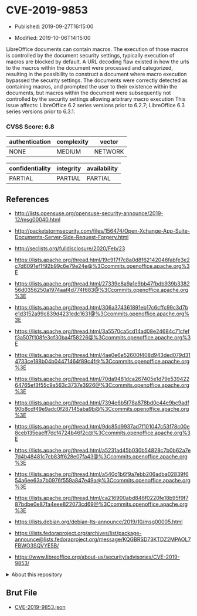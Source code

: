 # CVE-2019-9853

- Published: 2019-09-27T16:15:00

- Modified: 2019-10-06T14:15:00

LibreOffice documents can contain macros. The execution of those macros is controlled by the document security settings, typically execution of macros are blocked by default. A URL decoding flaw existed in how the urls to the macros within the document were processed and categorized, resulting in the possibility to construct a document where macro execution bypassed the security settings. The documents were correctly detected as containing macros, and prompted the user to their existence within the documents, but macros within the document were subsequently not controlled by the security settings allowing arbitrary macro execution This issue affects: LibreOffice 6.2 series versions prior to 6.2.7; LibreOffice 6.3 series versions prior to 6.3.1.

### CVSS Score: **6.8**

| authentication | complexity | vector |
| --- | --- | --- |
| NONE | MEDIUM | NETWORK |

| confidentiality | integrity | availability |
| --- | --- | --- |
| PARTIAL | PARTIAL | PARTIAL |

## References

* http://lists.opensuse.org/opensuse-security-announce/2019-12/msg00040.html

* http://packetstormsecurity.com/files/156474/Open-Xchange-App-Suite-Documents-Server-Side-Request-Forgery.html

* http://seclists.org/fulldisclosure/2020/Feb/23

* https://lists.apache.org/thread.html/19c917f7c8a0d8f62142046fabfe3e2c7d6091ef1f92b99c6e79e24e@%3Ccommits.openoffice.apache.org%3E

* https://lists.apache.org/thread.html/27339e8a9a1e9bb47fbdb939b338256d0356250a1974aaf4d774f683@%3Ccommits.openoffice.apache.org%3E

* https://lists.apache.org/thread.html/306a374361891eb17c6cffc99c3d7be1d3152a99c839d4231edc1631@%3Ccommits.openoffice.apache.org%3E

* https://lists.apache.org/thread.html/3a5570ca5cd14ad08e24684c71cfeff3a507f108fe3cf30ba4f58226@%3Ccommits.openoffice.apache.org%3E

* https://lists.apache.org/thread.html/4ae0e6e52600f408d943ded079d314733ce188b04b04471464f89c4f@%3Ccommits.openoffice.apache.org%3E

* https://lists.apache.org/thread.html/70da9481dca267405e1d79e53942264765ef3f55c9a563c3737e3926@%3Ccommits.openoffice.apache.org%3E

* https://lists.apache.org/thread.html/7394e6b5f78a878bd0c44e9bc9adf90b8cdf49e9adc0f287145aba9b@%3Ccommits.openoffice.apache.org%3E

* https://lists.apache.org/thread.html/9dc85d9937ad7f101047c53f78c00e8ceb135eaeff7dcf4724b46f2c@%3Ccommits.openoffice.apache.org%3E

* https://lists.apache.org/thread.html/a5231ad45b030b54828c7b0b62a7e7d4b48481c7cb83ff628e07fa43@%3Ccommits.openoffice.apache.org%3E

* https://lists.apache.org/thread.html/a540d1b6f9a7ebb206adba02839f654a6ee63a7b0976f559a847e49a@%3Ccommits.openoffice.apache.org%3E

* https://lists.apache.org/thread.html/ca216900abd846f0220fe18b95f9f787bdbe0e87fa4eee822073cd69@%3Ccommits.openoffice.apache.org%3E

* https://lists.debian.org/debian-lts-announce/2019/10/msg00005.html

* https://lists.fedoraproject.org/archives/list/package-announce@lists.fedoraproject.org/message/KQGBRSD73KTDZ2MPAOL7FBWO3SQVYE5B/

* https://www.libreoffice.org/about-us/security/advisories/CVE-2019-9853/

<details>
<summary>About this repository</summary> 

  This repository is part of the project [Live Hack CVE](https://github.com/Live-Hack-CVE). Main website can be found [www.live-hack.org](https://www.live-hack.org) 
  
  Made by [Sn0wAlice](https://github.com/Sn0wAlice) for the people that care about security and need to have a feed of the latest CVEs. Hope you enjoy it, don't forget to star the repo and follow me on [Twitter](https://twitter.com/Sn0wAlice) and [Github](https://github.com/Sn0wAlice). And that is my [personnal website](https://www.alice-snow.me/)

  - [Home Page](https://github.com/Live-Hack-CVE)
  - [Framework](https://github.com/Live-Hack-CVE/cve-framework)
  - [CVE database](https://github.com/Live-Hack-CVE/full_database)
  - [Changelog](https://github.com/Live-Hack-CVE/Changelog)
</details>

## Brut File

* [CVE-2019-9853.json](https://raw.githubusercontent.com/Live-Hack-CVE/full_database/main/cves/2019/CVE-2019-9853.json)

